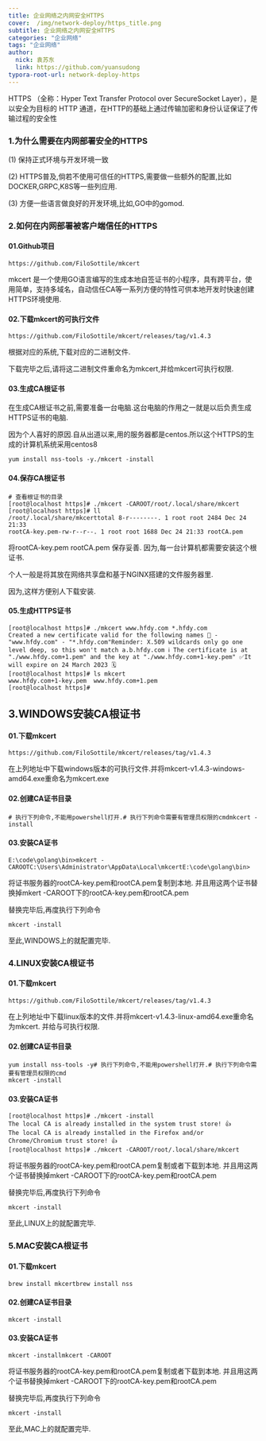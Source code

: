 ```yaml
---
title: 企业网络之内网安全HTTPS
cover:  /img/network-deploy/https_title.png
subtitle: 企业网络之内网安全HTTPS
categories: "企业网络"
tags: "企业网络"
author:
  nick: 袁苏东
  link: https://github.com/yuansudong
typora-root-url: network-deploy-https
---
```

HTTPS （全称：Hyper Text Transfer Protocol over SecureSocket Layer），是以安全为目标的 HTTP 通道，在HTTP的基础上通过传输加密和身份认证保证了传输过程的安全性



### 1.为什么需要在内网部署安全的HTTPS



(1) 保持正式环境与开发环境一致



(2) HTTPS普及,倘若不使用可信任的HTTPS,需要做一些额外的配置,比如DOCKER,GRPC,K8S等一些列应用.



(3) 方便一些语言做良好的开发环境,比如,GO中的gomod.



### 2.如何在内网部署被客户端信任的HTTPS



#### 01.Github项目



```
https://github.com/FiloSottile/mkcert
```



mkcert 是一个使用GO语言编写的生成本地自签证书的小程序，具有跨平台，使用简单，支持多域名，自动信任CA等一系列方便的特性可供本地开发时快速创建HTTPS环境使用.



#### 02.下载mkcert的可执行文件



```
https://github.com/FiloSottile/mkcert/releases/tag/v1.4.3
```



根据对应的系统,下载对应的二进制文件.



下载完毕之后,请将这二进制文件重命名为mkcert,并给mkcert可执行权限.



#### 03.生成CA根证书



在生成CA根证书之前,需要准备一台电脑.这台电脑的作用之一就是以后负责生成HTTPS证书的电脑.



因为个人喜好的原因.自从出道以来,用的服务器都是centos.所以这个HTTPS的生成的计算机系统采用centos8



```
yum install nss-tools -y./mkcert -install
```



#### 04.保存CA根证书



```
# 查看根证书的目录
[root@localhost https]# ./mkcert -CAROOT/root/.local/share/mkcert
[root@localhost https]# ll 
/root/.local/share/mkcerttotal 8-r--------. 1 root root 2484 Dec 24 21:33 
rootCA-key.pem-rw-r--r--. 1 root root 1688 Dec 24 21:33 rootCA.pem
```



将rootCA-key.pem rootCA.pem 保存妥善. 因为,每一台计算机都需要安装这个根证书.



个人一般是将其放在网络共享盘和基于NGINX搭建的文件服务器里.



因为,这样方便别人下载安装.



#### 05.生成HTTPS证书



```
[root@localhost https]# ./mkcert www.hfdy.com *.hfdy.com
Created a new certificate valid for the following names 📜 - "www.hfdy.com" - "*.hfdy.com"Reminder: X.509 wildcards only go one level deep, so this won't match a.b.hfdy.com ℹ️ The certificate is at "./www.hfdy.com+1.pem" and the key at "./www.hfdy.com+1-key.pem" ✅It will expire on 24 March 2023 🗓
[root@localhost https]# ls mkcert  
www.hfdy.com+1-key.pem  www.hfdy.com+1.pem
[root@localhost https]# 
```



## 3.WINDOWS安装CA根证书



#### 01.下载mkcert



```
https://github.com/FiloSottile/mkcert/releases/tag/v1.4.3
```



在上列地址中下载windows版本的可执行文件.并将mkcert-v1.4.3-windows-amd64.exe重命名为mkcert.exe



#### 02.创建CA证书目录



```
# 执行下列命令,不能用powershell打开.# 执行下列命令需要有管理员权限的cmdmkcert -install
```



#### 03.安装CA证书



```
E:\code\golang\bin>mkcert -CAROOTC:\Users\Administrator\AppData\Local\mkcertE:\code\golang\bin>
```



将证书服务器的rootCA-key.pem和rootCA.pem复制到本地. 并且用这两个证书替换掉mkert -CAROOT下的rootCA-key.pem和rootCA.pem



替换完毕后,再度执行下列命令



```
mkcert -install
```



至此,WINDOWS上的就配置完毕.



### 4.LINUX安装CA根证书



#### 01.下载mkcert



```
https://github.com/FiloSottile/mkcert/releases/tag/v1.4.3
```



在上列地址中下载linux版本的文件.并将mkcert-v1.4.3-linux-amd64.exe重命名为mkcert. 并给与可执行权限.



#### 02.创建CA证书目录

```
yum install nss-tools -y# 执行下列命令,不能用powershell打开.# 执行下列命令需要有管理员权限的cmd
mkcert -install
```



#### 03.安装CA证书



```
[root@localhost https]# ./mkcert -install
The local CA is already installed in the system trust store! 👍
The local CA is already installed in the Firefox and/or Chrome/Chromium trust store! 👍
[root@localhost https]# ./mkcert -CAROOT/root/.local/share/mkcert
```



将证书服务器的rootCA-key.pem和rootCA.pem复制或者下载到本地. 并且用这两个证书替换掉mkert -CAROOT下的rootCA-key.pem和rootCA.pem



替换完毕后,再度执行下列命令



```
mkcert -install
```



至此,LINUX上的就配置完毕.





### 5.MAC安装CA根证书



#### 01.下载mkcert



```
brew install mkcertbrew install nss
```



#### 02.创建CA证书目录

```
mkcert -install
```



#### 03.安装CA证书



```
mkcert -installmkcert -CAROOT
```



将证书服务器的rootCA-key.pem和rootCA.pem复制或者下载到本地. 并且用这两个证书替换掉mkert -CAROOT下的rootCA-key.pem和rootCA.pem



替换完毕后,再度执行下列命令



```
mkcert -install
```



至此,MAC上的就配置完毕.